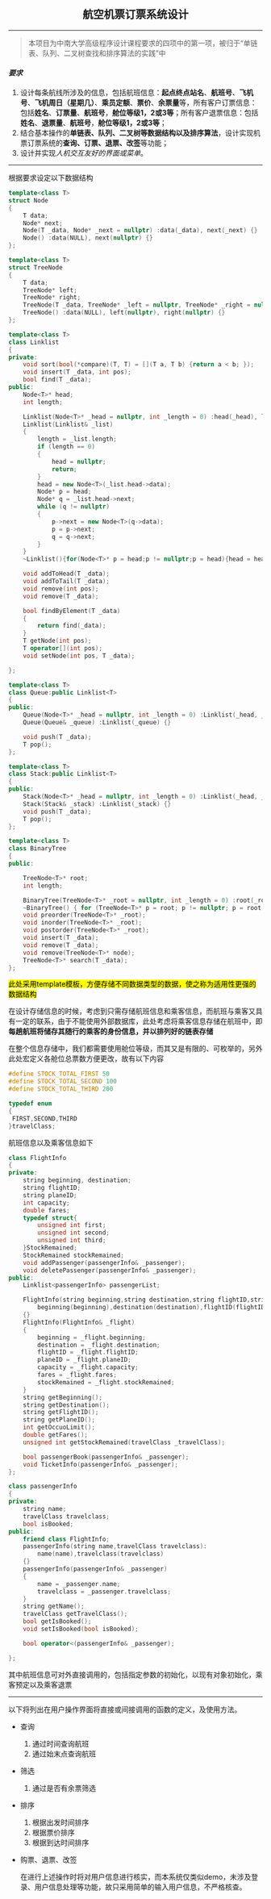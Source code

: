 ## <center>航空机票订票系统设计</center>

---

> 本项目为中南大学高级程序设计课程要求的四项中的第一项，被归于“单链表、队列、二叉树查找和排序算法的实践”中

#### *要求*

1. 设计每条航线所涉及的信息，包括航班信息：**起点终点站名**、**航班号**、**飞机号**、**飞机周日（星期几）**、**乘员定额**、**票价**、**余票量**等，所有客户订票信息：包括**姓名**、**订票量**、**航班号**，**舱位等级1，2或3等**；所有客户退票信息：包括**姓名**、**退票量**、**航班号**，**舱位等级1，2或3等**；
2. 结合基本操作的**单链表、队列、二叉树等数据结构以及排序算法**，设计实现机票订票系统的**查询、订票、退票、改签**等功能；
3. 设计并实现*人机交互友好的界面或菜单*。

---

根据要求设定以下数据结构

```cpp
template<class T>
struct Node
{
    T data;
    Node* next;
    Node(T _data, Node* _next = nullptr) :data(_data), next(_next) {}
    Node() :data(NULL), next(nullptr) {}
};

template<class T>
struct TreeNode
{
    T data;
    TreeNode* left;
    TreeNode* right;
    TreeNode(T _data, TreeNode* _left = nullptr, TreeNode* _right = nullptr) :data(_data), left(_left), right(_right) {}
    TreeNode() :data(NULL), left(nullptr), right(nullptr) {}
};

template<class T>
class Linklist
{
private:
    void sort(bool(*compare)(T, T) = [](T a, T b) {return a < b; });
    void insert(T _data, int pos);
    bool find(T _data);
public:
    Node<T>* head;
    int length;

    Linklist(Node<T>* _head = nullptr, int _length = 0) :head(_head), length(_length) {}
    Linklist(Linklist& _list)
    {
        length = _list.length;
        if (length == 0)
        {
            head = nullptr;
            return;
        }
        head = new Node<T>(_list.head->data);
        Node* p = head;
        Node* q = _list.head->next;
        while (q != nullptr)
        {
            p->next = new Node<T>(q->data);
            p = p->next;
            q = q->next;
        }
    }
    ~Linklist(){for(Node<T>* p = head;p != nullptr;p = head){head = head->next;delete p;}}

    void addToHead(T _data);
    void addToTail(T _data);
    void remove(int pos);
    void remove(T _data);

    bool findByElement(T _data)
    {
        return find(_data);
    }
    T getNode(int pos);
    T operator[](int pos);
    void setNode(int pos, T _data);

};

template<class T>
class Queue:public Linklist<T>
{
public:
    Queue(Node<T>* _head = nullptr, int _length = 0) :Linklist(_head, _length) {}
    Queue(Queue& _queue) :Linklist(_queue) {}

    void push(T _data);
    T pop();
};

template<class T>
class Stack:public Linklist<T>
{
public:
    Stack(Node<T>* _head = nullptr, int _length = 0) :Linklist(_head, _length) {}
    Stack(Stack& _stack) :Linklist(_stack) {}
    void push(T _data);
    T pop();
};

template<class T>
class BinaryTree
{
public:

    TreeNode<T>* root;
    int length;

    BinaryTree(TreeNode<T>* _root = nullptr, int _length = 0) :root(_root), length(_length) {}
    ~BinaryTree() { for (TreeNode<T>* p = root; p != nullptr; p = root) { root = root->left; delete p; } }
    void preorder(TreeNode<T>* _root);
    void inorder(TreeNode<T>* _root);
    void postorder(TreeNode<T>* _root);
    void insert(T _data);
    void remove(T _data);
    void remove(TreeNode<T>* node);
    TreeNode<T>* search(T _data);
};
```

<mark>此处采用template模板，方便存储不同数据类型的数据，使之称为适用性更强的数据结构</mark>

在设计存储信息的时候，考虑到只需存储航班信息和乘客信息，而航班与乘客又具有一定的联系，由于不能使用外部数据库，此处考虑将乘客信息存储在航班中，即**每趟航班将储存其随行的乘客的身份信息，并以排列好的链表存储**

在整个信息存储中，我们都需要使用舱位等级，而其又是有限的、可枚举的，另外此处宏定义各舱位总票数方便更改，故有以下内容

```cpp
#define STOCK_TOTAL_FIRST 50
#define STOCK_TOTAL_SECOND 100
#define STOCK_TOTAL_THIRD 200 

typedef enum
{
 FIRST,SECOND,THIRD
}travelClass;
```

航班信息以及乘客信息如下

```cpp
class FlightInfo
{
private:
    string beginning, destination;
    string flightID;
    string planeID;
    int capacity;
    double fares;
    typedef struct{
        unsigned int first;
        unsigned int second;
        unsigned int third;
    }StockRemained;
    StockRemained stockRemained;
    void addPassenger(passengerInfo& _passenger);
    void deletePassenger(passengerInfo& _passenger);
public:
    Linklist<passengerInfo> passengerList;

    FlightInfo(string beginning,string destination,string flightID,string planeID,int capacity,double fares):
        beginning(beginning),destination(destination),flightID(flightID),planeID(planeID),capacity(capacity),fares(fares),stockRemained(StockRemained{STOCK_TOTAL_FIRST,STOCK_TOTAL_SECOND,STOCK_TOTAL_THIRD})
    {}
    FlightInfo(FlightInfo& _flight)
    {
        beginning = _flight.beginning;
        destination = _flight.destination;
        flightID = _flight.flightID;
        planeID = _flight.planeID;
        capacity = _flight.capacity;
        fares = _flight.fares;
        stockRemained = _flight.stockRemained;
    }
    string getBeginning();
    string getDestination();
    string getFlightID();
    string getPlaneID();
    int getOccuoLimit();
    double getFares();
    unsigned int getStockRemained(travelClass _travelClass);

    bool passengerBook(passengerInfo& _passenger);
    void TicketInfo(passengerInfo& _passenger);
};

class passengerInfo
{
private:
    string name;
    travelClass travelclass;
    bool isBooked;
public:
    friend class FlightInfo;
    passengerInfo(string name,travelClass travelclass):
        name(name),travelclass(travelclass)
    {}
    passengerInfo(passengerInfo& _passenger)
    {
        name = _passenger.name;
        travelclass = _passenger.travelclass;
    }
    string getName();
    travelClass getTravelClass();
    bool getIsBooked();
    void setIsBooked(bool isBooked);

    bool operator<(passengerInfo& _passenger);

};
```

其中航班信息可对外直接调用的，包括指定参数的初始化，以现有对象初始化，乘客预定以及乘客退票

---

以下将列出在用户操作界面将直接或间接调用的函数的定义，及使用方法。

- 查询
  1. 通过时间查询航班
  2. 通过始末点查询航班
- 筛选
  1. 通过是否有余票筛选
- 排序
  1. 根据出发时间排序
  2. 根据票价排序
  3. 根据到达时间排序
- 购票、退票、改签
  
  在进行上述操作时将对用户信息进行核实，而本系统仅类似demo，未涉及登录、用户信息处理等功能，故只采用简单的输入用户信息，不严格核查。
